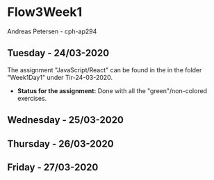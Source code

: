 # Flow3Week1
Andreas Petersen - cph-ap294

## Tuesday - 24/03-2020
The assignment "JavaScript/React" can be found in the in the folder "Week1Day1" under Tir-24-03-2020.
- **Status for the assignment:** Done with all the "green"/non-colored exercises.

## Wednesday - 25/03-2020

## Thursday - 26/03-2020

## Friday - 27/03-2020

